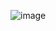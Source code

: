 ![image](https://github.com/AyushNikhara/ToDoList/assets/103193625/e693a23c-4fb2-4f66-a82a-322a560ba9a4)
